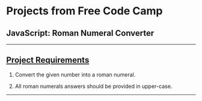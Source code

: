 # Projects from Free Code Camp
## JavaScript: Roman Numeral Converter

---

## [Project Requirements](https://www.freecodecamp.org/learn/javascript-algorithms-and-data-structures/javascript-algorithms-and-data-structures-projects/roman-numeral-converter)
1. Convert the given number into a roman numeral.

2. All roman numerals answers should be provided in upper-case.

---
